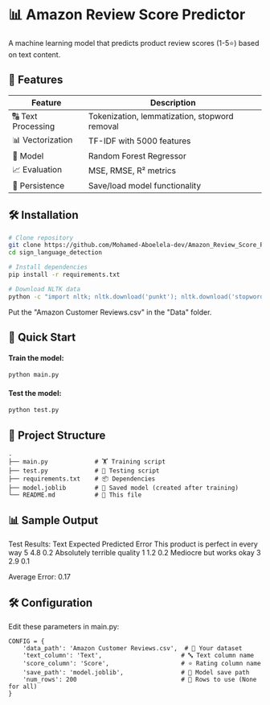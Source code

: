 # 📊 Amazon Review Score Predictor

A machine learning model that predicts product review scores (1-5⭐) based on text content.

## 🌟 Features

| Feature | Description |
|---------|-------------|
| 🔠 Text Processing | Tokenization, lemmatization, stopword removal |
| 📊 Vectorization | TF-IDF with 5000 features |
| 🌳 Model | Random Forest Regressor |
| 📈 Evaluation | MSE, RMSE, R² metrics |
| 💾 Persistence | Save/load model functionality |

## 🛠️ Installation

```bash
# Clone repository
git clone https://github.com/Mohamed-Aboelela-dev/Amazon_Review_Score_Predictor.git
cd sign_language_detection

# Install dependencies
pip install -r requirements.txt

# Download NLTK data
python -c "import nltk; nltk.download('punkt'); nltk.download('stopwords'); nltk.download('wordnet')"
````
Put the "Amazon Customer Reviews.csv" in the "Data" folder.

## 🚀 Quick Start

#### Train the model:
```bash
python main.py
```

#### Test the model:
```bash
python test.py
```

## 📂 Project Structure
```
.
├── main.py             # 🏋️ Training script
├── test.py             # 🧪 Testing script
├── requirements.txt    # 📦 Dependencies
├── model.joblib        # 💾 Saved model (created after training)
└── README.md           # 📖 This file
```

## 📊 Sample Output

Test Results:
Text                                  Expected  Predicted  Error
This product is perfect in every way        5        4.8     0.2
Absolutely terrible quality                 1        1.2     0.2
Mediocre but works okay                     3        2.9     0.1

Average Error: 0.17

## 🛠️ Configuration
Edit these parameters in main.py:
```
CONFIG = {
    'data_path': 'Amazon Customer Reviews.csv',  # 📂 Your dataset
    'text_column': 'Text',                      # 🔤 Text column name
    'score_column': 'Score',                    # ⭐ Rating column name
    'save_path': 'model.joblib',                # 💾 Model save path
    'num_rows': 200                             # 🔢 Rows to use (None for all)
}
```
